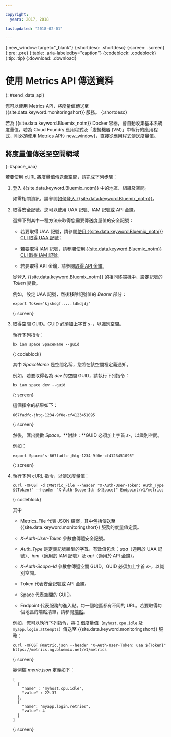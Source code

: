 ```yaml
---

copyright:
  years: 2017, 2018

lastupdated: "2018-02-01"

---
```


{:new_window: target="_blank"}
{:shortdesc: .shortdesc}
{:screen: .screen}
{:pre: .pre}
{:table: .aria-labeledby="caption"}
{:codeblock: .codeblock}
{:tip: .tip}
{:download: .download}

# 使用 Metrics API 傳送資料
{: #send_data_api}

您可以使用 Metrics API，將度量值傳送至 {{site.data.keyword.monitoringshort}} 服務。
{:shortdesc}


若為 {{site.data.keyword.Bluemix_notm}} Docker 容器，會自動收集基本系統度量值。若為 Cloud Foundry 應用程式及「虛擬機器 (VM)」中執行的應用程式，則必須使用 [Metrics API](https://console.bluemix.net/apidocs/927-ibm-cloud-monitoring-rest-api?&language=node#introduction){: new_window}，直接從應用程式傳送度量值。 



## 將度量值傳送至空間網域
{: #space_uaa}

若要使用 cURL 將度量值傳送至空間，請完成下列步驟：

1. 登入 {{site.data.keyword.Bluemix_notm}} 中的地區、組織及空間。 

    如需相關資訊，請參閱[如何登入 {{site.data.keyword.Bluemix_notm}}](/docs/services/cloud-monitoring/qa/cli_qa.html#login)。

2. 取得安全記號。您可以使用 UAA 記號、IAM 記號或 API 金鑰。

    選擇下列其中一種方法來取得您需要傳送度量值的安全記號：
	
	* 若要取得 UAA 記號，請參閱[使用 {{site.data.keyword.Bluemix_notm}} CLI 取得 UAA 記號](/docs/services/cloud-monitoring/security/auth_uaa.html#uaa_cli)；
	
	* 若要取得 IAM 記號，請參閱[使用 {{site.data.keyword.Bluemix_notm}} CLI 取得 IAM 記號](/docs/services/cloud-monitoring/security/auth_iam.html#auth_iam)。
	
	* 若要取得 API 金鑰，請參閱[取得 API 金鑰](/docs/services/cloud-monitoring/security/auth_api_key.html#auth_api_key)。
	
	從登入 {{site.data.keyword.Bluemix_notm}} 的相同終端機中，設定記號的 *Token* 變數。

    例如，設定 UAA 記號，然後移除記號值的 *Bearer* 部分：

    ```
    export Token="kjshdgf.....ldkdjdj"
    ```
    {: screen}
		
3. 取得空間 GUID。GUID 必須加上字首 *s-*，以識別空間。

    執行下列指令：
	
	```
	bx iam space SpaceName --guid
	```
	{: codeblock}
	
	其中 *SpaceName* 是空間名稱，您將在該空間裡定義通知。
	
	例如，若要取得名為 *dev* 的空間 GUID，請執行下列指令：
	
	```
	bx iam space dev --guid
	```
	{: screen}
	
	這個指令的結果如下：
	
	```
	667fadfc-jhtg-1234-9f0e-cf4123451095
	```
	{: screen}
	
	然後，匯出變數 *Space*。**附註：**GUID 必須加上字首 *s-*，以識別空間。
	
	例如：
	
	```
	export Space="s-667fadfc-jhtg-1234-9f0e-cf4123451095"
	```
	{: screen}
	
5. 執行下列 cURL 指令，以傳送度量值：

	```
	curl -XPOST -d @Metric_File --header "X-Auth-User-Token: Auth_Type ${Token}" --header "X-Auth-Scope-Id: ${Space}" Endpoint/v1/metrics
	```
	{: codeblock}
	
	其中
	
	* Metrics_File 代表 JSON 檔案，其中包括傳送至 {{site.data.keyword.monitoringshort}} 服務的度量值定義。
	
	* *X-Auth-User-Token* 參數會傳遞安全記號。
	
	* *Auth_Type* 是定義記號類型的字首。有效值包含：*uaa*（適用於 UAA 記號）、*iam*（適用於 IAM 記號）及 *api*（適用於 API 金鑰）。
	
	* *X-Auth-Scope-Id* 參數會傳遞空間 GUID。GUID 必須加上字首 *s-*，以識別空間。
	
	* Token 代表安全記號或 API 金鑰。
	
	* Space 代表空間的 GUID。 
	
	* Endpoint 代表服務的進入點。每一個地區都有不同的 URL。若要取得每個地區的端點清單，請參閱[端點](/docs/services/cloud-monitoring/send_retrieve_metrics_ov.html#endpoints)。
	
	例如，您可以執行下列指令，將 2 個度量值（`myhost.cpu.idle` 及 `myapp.login.attempts`）傳送至 {{site.data.keyword.monitoringshort}} 服務：
	
	```
	curl -XPOST @metric.json --header "X-Auth-User-Token: uaa ${Token}" https://metrics.ng.bluemix.net/v1/metrics
	```
	{: screen}
	
	範例檔 *metric.json* 定義如下：

	```
    [
      {
        "name" : "myhost.cpu.idle",
        "value" : 22.37
      },
      {
        "name": "myapp.login.retries",
        "value": 4
      }
    ]
	```
	{: screen}

 











 
